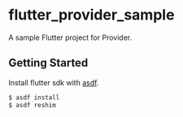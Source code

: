 # flutter_provider_sample

A sample Flutter project for Provider.

## Getting Started

Install flutter sdk with [asdf](https://asdf-vm.com/).

```bash
$ asdf install
$ asdf reshim
```